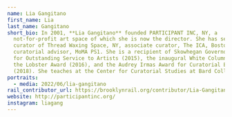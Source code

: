```yaml
---
name: Lia Gangitano
first_name: Lia
last_name: Gangitano
short_bio: In 2001, **Lia Gangitano** founded PARTICIPANT INC, NY, a
  not-for-profit art space of which she is now the director. She has served as
  curator of Thread Waxing Space, NY, associate curator, The ICA, Boston, and
  curatorial advisor, MoMA PS1. She is a recipient of Skowhegan Governors’ Award
  for Outstanding Service to Artists (2015), the inaugural White Columns/Shoot
  the Lobster Award (2016), and the Audrey Irmas Award for Curatorial Excellence
  (2018). She teaches at the Center for Curatorial Studies at Bard College.
portraits:
  - media: 2022/06/lia-gangitano
rail_contributor_url: https://brooklynrail.org/contributor/Lia-Gangitano
website: http://participantinc.org/
instagram: liagang
---
```

